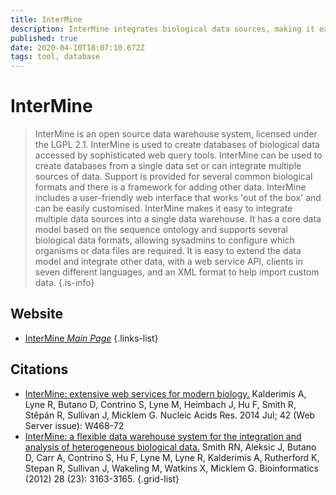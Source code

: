 ```yaml
---
title: InterMine
description: InterMine integrates biological data sources, making it easy to query and analyse data.
published: true
date: 2020-04-10T18:07:10.672Z
tags: tool, database
---
```


# InterMine

> InterMine is an open source data warehouse system, licensed under the LGPL 2.1. InterMine is used to create databases of biological data accessed by sophisticated web query tools. InterMine can be used to create databases from a single data set or can integrate multiple sources of data. Support is provided for several common biological formats and there is a framework for adding other data. InterMine includes a user-friendly web interface that works 'out of the box' and can be easily customised.
&NewLine;
InterMine makes it easy to integrate multiple data sources into a single data warehouse. It has a core data model based on the sequence ontology and supports several biological data formats, allowing sysadmins to configure which organisms or data files are required. It is easy to extend the data model and integrate other data, with a web service API, clients in seven different languages, and an XML format to help import custom data. 
{.is-info}



## Website

- [InterMine *Main Page*](http://intermine.org/)
{.links-list}

## Citations

- [InterMine: extensive web services for modern biology.](https://academic.oup.com/nar/article/42/W1/W468/2435235) Kalderimis A, Lyne R, Butano D, Contrino S, Lyne M, Heimbach J, Hu F, Smith R, Stěpán R, Sullivan J, Micklem G. Nucleic Acids Res. 2014 Jul; 42 (Web Server issue): W468-72
- [InterMine: a flexible data warehouse system for the integration and analysis of heterogeneous biological data.](https://academic.oup.com/bioinformatics/article/28/23/3163/193595) Smith RN, Aleksic J, Butano D, Carr A, Contrino S, Hu F, Lyne M, Lyne R, Kalderimis A, Rutherford K, Stepan R, Sullivan J, Wakeling M, Watkins X, Micklem G. Bioinformatics (2012) 28 (23): 3163-3165.
{.grid-list}